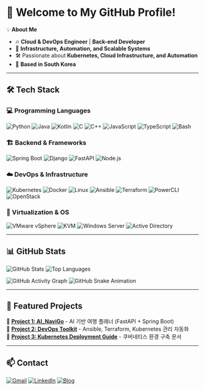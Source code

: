 # 🚀 Welcome to My GitHub Profile!

💡 **About Me**  
- 🔥 **Cloud & DevOps Engineer** | **Back-end Developer**  
- 🎯 **Infrastructure, Automation, and Scalable Systems**  
- 🛠️ Passionate about **Kubernetes, Cloud Infrastructure, and Automation**  
- 📍 **Based in South Korea**  

---

## 🛠️ Tech Stack

### 💻 Programming Languages  
![Python](https://img.shields.io/badge/Python-3776AB?style=flat&logo=python&logoColor=white)
![Java](https://img.shields.io/badge/Java-007396?style=flat&logo=java&logoColor=white)
![Kotlin](https://img.shields.io/badge/Kotlin-7F52FF?style=flat&logo=kotlin&logoColor=white)
![C](https://img.shields.io/badge/C-A8B9CC?style=flat&logo=c&logoColor=black)
![C++](https://img.shields.io/badge/C++-00599C?style=flat&logo=c%2B%2B&logoColor=white)
![JavaScript](https://img.shields.io/badge/JavaScript-F7DF1E?style=flat&logo=javascript&logoColor=black)
![TypeScript](https://img.shields.io/badge/TypeScript-3178C6?style=flat&logo=typescript&logoColor=white)
![Bash](https://img.shields.io/badge/Bash-4EAA25?style=flat&logo=gnu-bash&logoColor=white)

### 🏗️ Backend & Frameworks  
![Spring Boot](https://img.shields.io/badge/Spring_Boot-6DB33F?style=flat&logo=spring-boot&logoColor=white)
![Django](https://img.shields.io/badge/Django-092E20?style=flat&logo=django&logoColor=white)
![FastAPI](https://img.shields.io/badge/FastAPI-009688?style=flat&logo=fastapi&logoColor=white)
![Node.js](https://img.shields.io/badge/Node.js-43853D?style=flat&logo=node.js&logoColor=white)

### ☁️ DevOps & Infrastructure  
![Kubernetes](https://img.shields.io/badge/Kubernetes-326CE5?style=flat&logo=kubernetes&logoColor=white)
![Docker](https://img.shields.io/badge/Docker-2496ED?style=flat&logo=docker&logoColor=white)
![Linux](https://img.shields.io/badge/Linux-FCC624?style=flat&logo=linux&logoColor=black)
![Ansible](https://img.shields.io/badge/Ansible-000000?style=flat&logo=ansible&logoColor=white)
![Terraform](https://img.shields.io/badge/Terraform-623CE4?style=flat&logo=terraform&logoColor=white)
![PowerCLI](https://img.shields.io/badge/PowerCLI-0078D4?style=flat&logo=powershell&logoColor=white)
![OpenStack](https://img.shields.io/badge/OpenStack-ED1944?style=flat&logo=openstack&logoColor=white)

### 💾 Virtualization & OS  
![VMware vSphere](https://img.shields.io/badge/VMware-vSphere-607078?style=flat&logo=vmware&logoColor=white)
![KVM](https://img.shields.io/badge/KVM-123456?style=flat&logo=kvm&logoColor=white)
![Windows Server](https://img.shields.io/badge/Windows%20Server-0078D6?style=flat&logo=windows&logoColor=white)
![Active Directory](https://img.shields.io/badge/Active%20Directory-0078D6?style=flat&logo=microsoft&logoColor=white)

---

## 📊 GitHub Stats  
![GitHub Stats](https://github-readme-stats.vercel.app/api?username=WRL-SPR&show_icons=true&theme=radical)
![Top Languages](https://github-readme-stats.vercel.app/api/top-langs/?username=WRL-SPR&layout=compact&theme=radical)

![GitHub Activity Graph](https://github-readme-activity-graph.vercel.app/graph?username=WRL-SPR&theme=radical)
![GitHub Snake Animation](https://raw.githubusercontent.com/WRL-SPR/WRL-SPR/output/github-contribution-grid-snake.svg)


---

## 📂 Featured Projects  
🔹 **[Project 1: AI_NaviGo](https://github.com/WRL-SPR/AI_NaviGo)** - AI 기반 여행 플래너 (FastAPI + Spring Boot)  
🔹 **[Project 2: DevOps Toolkit](https://github.com/WRL-SPR/devops-toolkit)** - Ansible, Terraform, Kubernetes 관리 자동화  
🔹 **[Project 3: Kubernetes Deployment Guide](https://github.com/WRL-SPR/k8s-deployment-guide)** - 쿠버네티스 환경 구축 문서  

---

## 📫 Contact  
[![Gmail](https://img.shields.io/badge/Gmail-EA4335?style=flat&logo=gmail&logoColor=white)](mailto:your_email@gmail.com)
[![LinkedIn](https://img.shields.io/badge/LinkedIn-0077B5?style=flat&logo=linkedin&logoColor=white)](https://www.linkedin.com/in/your-profile)
[![Blog](https://img.shields.io/badge/Blog-181717?style=flat&logo=github&logoColor=white)](https://your-blog.com)
